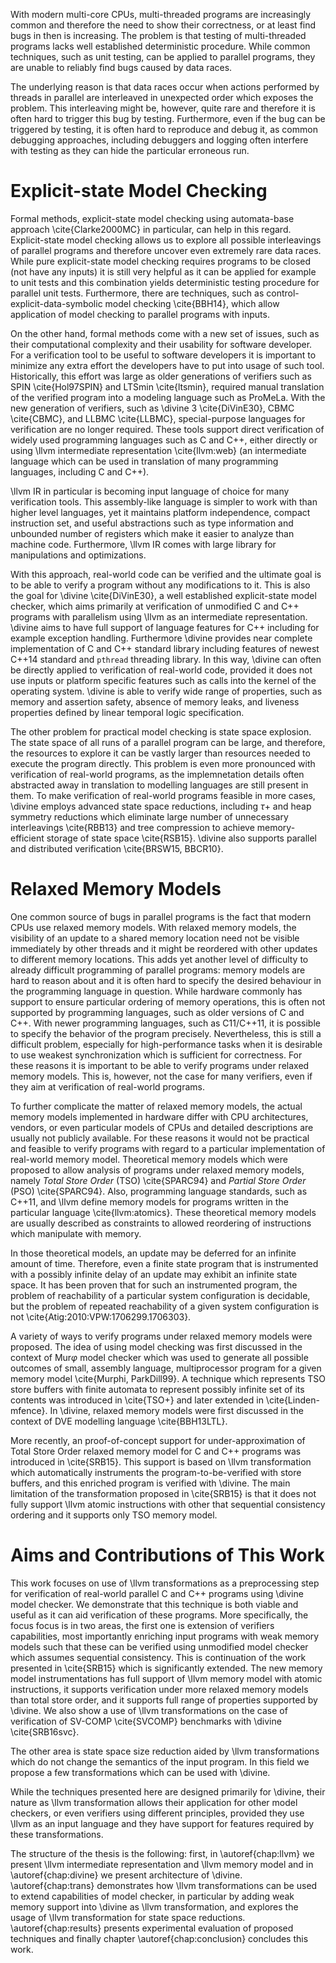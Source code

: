 With modern multi-core CPUs, multi-threaded programs are increasingly common and
therefore the need to show their correctness, or at least find bugs in then is
increasing.  The problem is that testing of multi-threaded programs lacks well
established deterministic procedure. While common techniques, such as unit
testing, can be applied to parallel programs, they are unable to reliably find
bugs caused by data races.

The underlying reason is that data races occur when actions performed by threads
in parallel are interleaved in unexpected order which exposes the problem. This
interleaving might be, however, quite rare and therefore it is often hard to
trigger this bug by testing. Furthermore, even if the bug can be triggered by
testing, it is often hard to reproduce and debug it, as common debugging
approaches, including debuggers and logging often interfere with testing as they
can hide the particular erroneous run.

# Explicit-state Model Checking

Formal methods, explicit-state model checking using automata-base approach
\cite{Clarke2000MC} in particular, can help in this regard. Explicit-state model
checking allows us to explore all possible interleavings of parallel programs
and therefore uncover even extremely rare data races. While pure explicit-state
model checking requires programs to be closed (not have any inputs) it is still
very helpful as it can be applied for example to unit tests and this combination
yields deterministic testing procedure for parallel unit tests. Furthermore,
there are techniques, such as control-explicit-data-symbolic model checking
\cite{BBH14}, which allow application of model checking to parallel programs
with inputs.

On the other hand, formal methods come with a new set of issues, such as their
computational complexity and their usability for software developer.  For a
verification tool to be useful to software developers it is important to
minimize any extra effort the developers have to put into usage of such tool.
Historically, this effort was large as older generations of verifiers such as
SPIN \cite{Hol97SPIN} and LTSmin \cite{ltsmin}, required manual translation of
the verified program into a modeling language such as ProMeLa. With the new
generation of verifiers, such as \divine 3 \cite{DiVinE30}, CBMC \cite{CBMC},
and LLBMC \cite{LLBMC}, special-purpose languages for verification are no longer
required. These tools support direct verification of widely used programming
languages such as C and C++, either directly or using \llvm intermediate
representation \cite{llvm:web} (an intermediate language which can be used in
translation of many programming languages, including C and C++).

\llvm IR in particular is becoming input language of choice for many verification
tools. This assembly-like language is simpler to work with than higher level
languages, yet it maintains platform independence, compact instruction set, and
useful abstractions such as type information and unbounded number of registers
which make it easier to analyze than machine code. Furthermore, \llvm IR
comes with large library for manipulations and optimizations.

With this approach, real-world code can be verified and the ultimate goal is to
be able to verify a program without any modifications to it. This is also the
goal for \divine \cite{DiVinE30}, a well established explicit-state model
checker, which aims primarily at verification of unmodified C and C++ programs
with parallelism using \llvm as an intermediate representation. \divine aims to
have full support of language features for C++ including for example exception
handling.  Furthermore \divine provides near complete implementation of C and
C++ standard library including features of newest C++14 standard and `pthread`
threading library. In this way, \divine can often be directly applied to
verification of real-world code, provided it does not use inputs or platform
specific features such as calls into the kernel of the operating system. \divine
is able to verify wide range of properties, such as memory and assertion safety,
absence of memory leaks, and liveness properties defined by linear temporal
logic specification.

The other problem for practical model checking is state space explosion. The
state space of all runs of a parallel program can be large, and therefore, the
resources to explore it can be vastly larger than resources needed to execute
the program directly. This problem is even more pronounced with verification of
real-world programs, as the implemnetation details often abstracted away in
translation to modelling languages are still present in them. To make
verification of real-world programs feasible in more cases, \divine employs
advanced state space reductions, including $\tau+$ and heap symmetry reductions
which eliminate large number of unnecessary interleavings \cite{RBB13} and tree
compression to achieve memory-efficient storage of state space \cite{RSB15}.
\divine also supports parallel and distributed verification \cite{BRSW15,
BBCR10}.

# Relaxed Memory Models

One common source of bugs in parallel programs is the fact that modern CPUs use
relaxed memory models. With relaxed memory models, the visibility of an update
to a shared memory location need not be visible immediately by other threads and
it might be reordered with other updates to different memory locations. This
adds yet another level of difficulty to already difficult programming of
parallel programs: memory models are hard to reason about and it is often hard
to specify the desired behaviour in the programming language in question. While
hardware commonly has support to ensure particular ordering of memory
operations, this is often not supported by programming languages, such as older
versions of C and C++. With newer programming languages, such as C11/C++11, it
is possible to specify the behavior of the program precisely. Nevertheless, this
is still a difficult problem, especially for high-performance tasks when it is
desirable to use weakest synchronization which is sufficient for correctness.
For these reasons it is important to be able to verify programs under relaxed
memory models. This is, however, not the case for many verifiers, even if they
aim at verification of real-world programs.

To further complicate the matter of relaxed memory models, the actual memory
models implemented in hardware differ with CPU architectures, vendors, or even
particular models of CPUs and detailed descriptions are usually not publicly
available. For these reasons it would not be practical and feasible to verify
programs with regard to a particular implementation of real-world memory model.
Theoretical memory models which were proposed to allow analysis of programs
under relaxed memory models, namely *Total Store Order* (TSO) \cite{SPARC94}
and *Partial Store Order* (PSO) \cite{SPARC94}. Also, programming language
standards, such as C++11, and \llvm define memory models for programs written in
the particular language \cite{llvm:atomics}. These theoretical memory models are
usually described as constraints to allowed reordering of instructions which
manipulate with memory. 

In those theoretical models, an update may be deferred for an infinite amount of
time. Therefore, even a finite state program that is instrumented with a
possibly infinite delay of an update may exhibit an infinite state space. It has
been proven that for such an instrumented program, the problem of reachability
of a particular system configuration is decidable, but the problem of repeated
reachability of a given system configuration is not
\cite{Atig:2010:VPW:1706299.1706303}.

A variety of ways to verify programs under relaxed memory models were proposed.
The idea of using model checking was first discussed in the context of
Mur$\varphi$ model checker which was used to generate all possible outcomes of
small, assembly language, multiprocessor program for a given memory model
\cite{Murphi, ParkDill99}. A technique which represents TSO store buffers with
finite automata to represent possibly infinite set of its contents was
introduced in \cite{TSO+} and later extended in \cite{Linden-mfence}.
In \divine, relaxed memory models were first discussed in the context of DVE
modelling language \cite{BBH13LTL}.

More recently, an proof-of-concept support for under-approximation of  Total
Store Order relaxed memory model for C and C++ programs was introduced in
\cite{SRB15}. This support is based on \llvm transformation which automatically
instruments the program-to-be-verified with store buffers, and this enriched
program is verified with \divine. The main limitation of the transformation
proposed in \cite{SRB15} is that it does not fully support \llvm atomic
instructions with other that sequential consistency ordering and it supports
only TSO memory model.

# Aims and Contributions of This Work

This work focuses on use of \llvm transformations as a preprocessing step for
verification of real-world parallel C and C++ programs using \divine model
checker. We demonstrate that this technique is both viable and useful as it can
aid verification of these programs. More specifically, the focus focus is in two
areas, the first one is extension of verifiers capabilities, most importantly
enriching input programs with weak memory models such that these can be verified
using unmodified model checker which assumes sequential consistency. This is
continuation of the work presented in \cite{SRB15} which is significantly
extended. The new memory model instrumentations has full support of \llvm memory
model with atomic instructions, it supports verification under more relaxed
memory models than total store order, and it supports full range of properties
supported by \divine. We also show a use of \llvm transformations on the case of
verification of SV-COMP \cite{SVCOMP} benchmarks with \divine \cite{SRB16svc}.

The other area is state space size reduction aided by \llvm transformations
which do not change the semantics of the input program. In this field we propose
a few transformations which can be used with \divine.

While the techniques presented here are designed primarily for \divine, their
nature as \llvm transformation allows their application for other model
checkers, or even verifiers using different principles, provided they use \llvm
as an input language and they have support for features required by these
transformations.

The structure of the thesis is the following: first, in \autoref{chap:llvm} we
present \llvm intermediate representation and \llvm memory model and in
\autoref{chap:divine} we present architecture of \divine. \autoref{chap:trans}
demonstrates how \llvm transformations can be used to extend capabilities of
model checker, in particular by adding weak memory support into \divine as \llvm
transformation, and explores the usage of \llvm transformation for state space
reductions. \autoref{chap:results} presents experimental evaluation of proposed
techniques and finally chapter \autoref{chap:conclusion} concludes this work.
